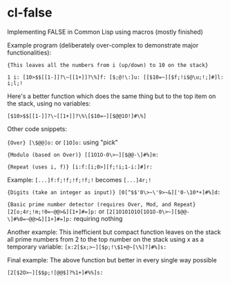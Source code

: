 # cl-false
Implementing FALSE in Common Lisp using macros (mostly finished)

Example program (deliberately over-complex to demonstrate major functionalities):

`{This leaves all the numbers from i (up/down) to 10 on the stack}`

`1 i:
[10>$$[[1-]]?\~[[1+]]?\%]f:
[$;@!\:]u:
[[$10=~][$f;!i$@\u;!;]#]l:
i;l;!`

Here's a better function which does the same thing but to the top item on the stack, using no variables:

`[$10>$$[[1-]]?\~[[1+]]?\%\[$10=~][$@@1O!]#\%]`

Other code snippets:

`{Over}
[\$@@]o:` or `[1O]o:` using "pick"

`{Modulo (based on Over)}
[[1O1O-0\>~][$@@-\]#%]m:`

`{Repeat (uses i, f)}
[i:f:[i;0>][f;!i;1-i:]#]r:`

Example: `[...]f:f;!f;!f;!f;!` becomes `[...]4r;!`

`{Digits (take an integer as input)}
[0[^$$'0\>~\'9>~&]['0-\10*+]#%]d:`

`{Basic prime number detector (requires Over, Mod, and Repeat}
[2[o;4r;!m;!0=~@@>&][1+]#=]p:`
or `[2[1O1O1O1O[1O1O-0\>~][$@@-\]#%0=~@@>&][1+]#=]p:` requiring nothing

Another example: This inefficient but compact function leaves on the stack all prime numbers from 2 to the top number on the stack using x as a temporary variable:
`[x:2[$x;>~][$p;!\$1+@~[\%]?]#%]s:`

Final example: The above function but better in every single way possible

`[2[$2O>~][$$p;![@@$]?%1+]#%%]s:`
